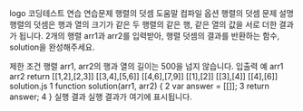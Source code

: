 logo
코딩테스트 연습
연습문제
행렬의 덧셈
도움말
컴파일 옵션
행렬의 덧셈
문제 설명
행렬의 덧셈은 행과 열의 크기가 같은 두 행렬의 같은 행, 같은 열의 값을 서로 더한 결과가 됩니다. 2개의 행렬 arr1과 arr2를 입력받아, 행렬 덧셈의 결과를 반환하는 함수, solution을 완성해주세요.

제한 조건
행렬 arr1, arr2의 행과 열의 길이는 500을 넘지 않습니다.
입출력 예
arr1	arr2	return
[[1,2],[2,3]]	[[3,4],[5,6]]	[[4,6],[7,9]]
[[1],[2]]	[[3],[4]]	[[4],[6]]
solution.js
1
function solution(arr1, arr2) {
2
    var answer = [[]];
3
    return answer;
4
}
실행 결과
실행 결과가 여기에 표시됩니다.